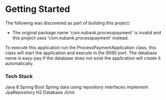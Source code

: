 # Getting Started
The following was discovered as part of building this project:

* The original package name 'com.nubank.processpayment' is invalid and this project uses 'com.nubank.processpayment' instead.

To execute this application run the ProcessPaymentApplication class, this class will start the application and execute in the 9090 port. 
The database name is easy-pay if the database does not exist the application will create it automatically. 

### Tech Stack
Java 8 
Spring Boot 
Spring data using repository interfaces implement JpaRepository
H2 Database
JUnit
